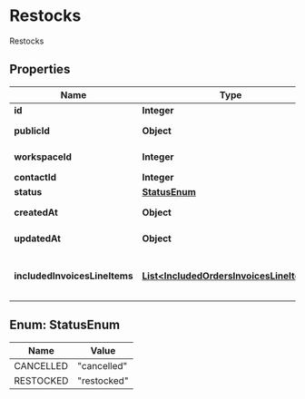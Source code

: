 

# Restocks

Restocks

## Properties

| Name | Type | Description | Notes |
|------------ | ------------- | ------------- | -------------|
|**id** | **Integer** | Restock ID |  |
|**publicId** | **Object** | Public Restock ID |  [optional] |
|**workspaceId** | **Integer** | Workspace ID |  |
|**contactId** | **Integer** | Contact ID |  |
|**status** | [**StatusEnum**](#StatusEnum) | Status |  |
|**createdAt** | **Object** | Created At Date |  |
|**updatedAt** | **Object** | Updated At Date |  |
|**includedInvoicesLineItems** | [**List&lt;IncludedOrdersInvoicesLineItems&gt;**](IncludedOrdersInvoicesLineItems.md) | Included order invoices line items |  |



## Enum: StatusEnum

| Name | Value |
|---- | -----|
| CANCELLED | &quot;cancelled&quot; |
| RESTOCKED | &quot;restocked&quot; |



